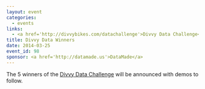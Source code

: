 ```yaml
---
layout: event
categories: 
  - events
links:
  - <a href='http://divvybikes.com/datachallenge'>Divvy Data Challenge</a>
title: Divvy Data Winners
date: 2014-03-25
event_id: 98
sponsor: <a href='http://datamade.us'>DataMade</a>
---
```


<p>The 5 winners of the <a href='http://divvybikes.com/datachallenge'>Divvy Data Challenge</a> will be announced with demos to follow.</p>
